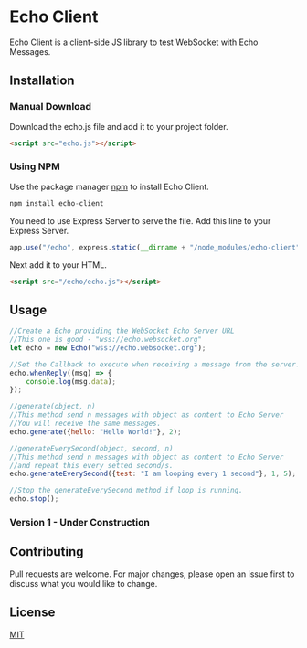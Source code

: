 # Echo Client

Echo Client is a client-side JS library to test WebSocket with Echo Messages.

## Installation

### Manual Download
Download the echo.js file and add it to your project folder.

```html
<script src="echo.js"></script>
```

### Using NPM
Use the package manager [npm](https://www.npmjs.com/get-npm) to install Echo Client.

```js
npm install echo-client
```

You need to use Express Server to serve the file.
Add this line to your Express Server.

```js
app.use("/echo", express.static(__dirname + "/node_modules/echo-client"));
```
Next add it to your HTML.

```html
<script src="/echo/echo.js"></script>
```

## Usage

```js
//Create a Echo providing the WebSocket Echo Server URL
//This one is good - "wss://echo.websocket.org"
let echo = new Echo("wss://echo.websocket.org");

//Set the Callback to execute when receiving a message from the server. 
echo.whenReply((msg) => {
    console.log(msg.data);
});

//generate(object, n)
//This method send n messages with object as content to Echo Server
//You will receive the same messages.
echo.generate({hello: "Hello World!"}, 2);

//generateEverySecond(object, second, n)
//This method send n messages with object as content to Echo Server
//and repeat this every setted second/s.
echo.generateEverySecond({test: "I am looping every 1 second"}, 1, 5);

//Stop the generateEverySecond method if loop is running.
echo.stop();
```

### Version 1 - Under Construction

## Contributing
Pull requests are welcome. For major changes, please open an issue first to discuss what you would like to change.

## License
[MIT](https://choosealicense.com/licenses/mit/)
